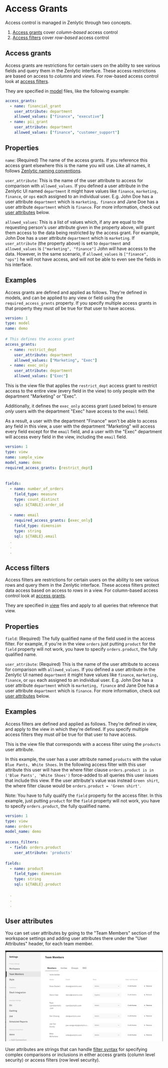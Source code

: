 # Access Grants

Access control is managed in Zenlytic through two concepts.

1. [Access grants](access_grants.md#access-grants) cover _column-based_ access control
2. [Access filters](access_grants.md#access-filters) cover _row-based_ access control

## Access grants

Access grants are restrictions for certain users on the ability to see various fields and query them in the Zenlytic interface. These access restrictions are based on access to _columns_ and _views_. For row-based access control look at [access filters](access_grants.md#access-filters).

They are specified in [model](model.md) files, like the following example:

```yaml
access_grants:
  - name: financial_grant
    user_attribute: department
    allowed_values: ["finance", "executive"]
  - name: pii_grant
    user_attribute: department
    allowed_values: ["finance", "customer_support"]
```

## Properties

`name`: (Required) The name of the access grants. If you reference this access grant elsewhere this is the name you will use. Like all names, it follows [Zenlytic naming conventions](data_modeling.md#naming-conventions).

`user_attribute`: This is the name of the user attribute to access for comparison with `allowed_values`. If you defined a user attribute in the Zenlytic UI named `department` it might have values like `finance`, `marketing, finance`, or `ops` each assigned to an individual user. E.g. John Doe has a user attribute `department` which is `marketing, finance` and Jane Doe has a user attribute `department` which is `finance`. For more information, check out [user attributes](access_grants.md#user-attributes) below.

`allowed_values`: This is a list of values which, if any are equal to the requesting person's user attribute given in the property above, will grant them access to the data being restricted by the access grant. For example, John Doe has a user attribute `department` which is `marketing`. If `user_attribute` (the property above) is set to `department` and `allowed_values` is `["marketing", "finance"]` John _will_ have access to the data. However, in the same scenario, if `allowed_values` is `["finance", "ops"]` he will not have access, and will not be able to even see the fields in his interface.

## Examples

Access grants are defined and applied as follows. They're defined in models, and can be applied to any view or field using the `required_access_grants` property. If you specify multiple access grants in that property they must _all_ be true for that user to have access.

```yaml
version: 1
type: model
name: demo

# This defines the access grant
access_grants:
  - name: restrict_dept
    user_attribute: department
    allowed_values: ["Marketing", "Exec"]
  - name: exec_only
    user_attribute: department
    allowed_values: ["Exec"]
```

This is the view file that applies the `restrict_dept` access grant to restrict access to the entire view (every field in the view) to only people with the department "Marketing" or "Exec".

Additionally, it defines the `exec_only` access grant (used below) to ensure _only_ users with the department "Exec" have access to the `email` field.

As a result, a user with the department "Finance" won't be able to access any field in this view, a user with the department "Marketing" will access every field except for the `email` field, and a user with the "Exec" department will access every field in the view, including the `email` field.

```yaml
version: 1
type: view
name: sample_view
model_name: demo
required_access_grants: [restrict_dept]


fields:
  - name: number_of_orders
    field_type: measure
    type: count_distinct
    sql: ${TABLE}.order_id

  - name: email
    required_access_grants: [exec_only]
    field_type: dimension
    type: string
    sql: ${TABLE}.email
  .
  .
  .
```

## Access filters

Access filters are restrictions for certain users on the ability to see various rows and query them in the Zenlytic interface. These access filters protect data access based on access to _rows_ in a view. For column-based access control look at [access grants](access_grants.md#access-grants).

They are specified in [view](view.md) files and apply to all queries that reference that view.

## Properties

`field`: (Required) The fully qualified name of the field used in the access filter. For example, if you're in the view `orders` just putting `product` for the `field` property will not work, you have to specify `orders.product`, the fully qualified name.

`user_attribute`: (Required) This is the name of the user attribute to access for comparison with `allowed_values`. If you defined a user attribute in the Zenlytic UI named `department` it might have values like `finance`, `marketing, finance`, or `ops` each assigned to an individual user. E.g. John Doe has a user attribute `department` which is `marketing, finance` and Jane Doe has a user attribute `department` which is `finance`. For more information, check out [user attributes](access_grants.md#user-attributes) below.

## Examples

Access filters are defined and applied as follows. They're defined in view, and apply to the view in which they're defined. If you specify multiple access filters they must _all_ be true for that user to have access.

This is the view file that corresponds with a access filter using the `products` user attribute.

In this example, the user has a user attribute named `products` with the value `Blue Pants, White Shoes`. In the following access filter with this user attribute this user will have the where filter clause `orders.product is in ('Blue Pants', 'White Shoes')` force-added to all queries this user issues that include this view. If the user attribute's value was instead `Green shirt`, the where filter clause would be `orders.product = 'Green shirt'`.

Note: You have to fully qualify the `field` property for the access filter. In this example, just putting `product` for the `field` property will not work, you have to specify `orders.product`, the fully qualified name.

```yaml
version: 1
type: view
name: orders
model_name: demo

access_filters:
  - field: orders.product
    user_attribute: 'products'

fields:
  - name: product
    field_type: dimension
    type: string
    sql: ${TABLE}.product

  .
  .
  .
```

## User attributes

You can set user attributes by going to the "Team Members" section of the workspace settings and adding user attributes there under the "User Attributes" header, for each team member.

![team-members](../assets/3_zenlytic_ui/settings-team-members-attrs.png)

User attributes are strings that can handle [filter syntax](field_filter.md) for specifying complex comparisons or inclusions in either access grants (column level security) or access filters (row level security).
